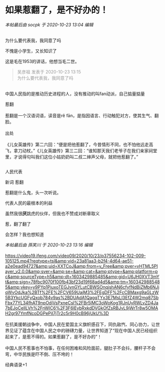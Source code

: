 # 如果惹翻了，是不好办的！


<i class="pstatus"> 本帖最后由 socpk 于 2020-10-23 13:04 编辑 </i><br />
<br />
<img id="aimg_O38GS" onclick="zoom(this, this.src, 0, 0, 0)" class="zoom" src="https://img.maocdn.cn/img/2020/10/23/GBD9FIF26P46XEIUB3.jpg" onmouseover="img_onmouseoverfunc(this)" onload="thumbImg(this)" border="0" alt="" /><img id="aimg_K1B4s" onclick="zoom(this, this.src, 0, 0, 0)" class="zoom" src="https://cdn.jsdelivr.net/gh/hishis/forum-master/public/images/patch.gif" onmouseover="img_onmouseoverfunc(this)" onload="thumbImg(this)" border="0" alt="" />

为什么要代表我，我同意了吗

不愧是小学生，又长知识了<img src="static/image/smiley/default/lol.gif" smilieid="12" border="0" alt="" />

这是毛在1953的讲话，他想当毛二世。

<div class="quote"><blockquote><font color="#999999">吴彦祖 发表于 2020-10-23 13:15</font><br />
<font color="#999999">为什么要代表我，我同意了吗</font></blockquote></div><br />
中国人民指的是推动历史进程的人，没有推动的叫fan动派，自己掂量掂量

惹翻 <br />
<br />
惹翻是一个汉语词语，读音是rě fān，是指因语言、行动触犯对方，使其生气、翻脸。<br />
<br />
出处<br />
<br />
《儿女英雄传》第二六回：“便是把他惹翻了，今昔情形不同，也不怕他远走高飞，拿刀动杖。”《儿女英雄传》第三二回：“谁知那天我们老爷子在我们亲家祠堂里，才说得句叫我们这位小姑奶奶叫二叔二婶声父母，就把他惹翻了。”<img id="aimg_d875H" onclick="zoom(this, this.src, 0, 0, 0)" class="zoom" src="https://cdn.jsdelivr.net/gh/hishis/forum-master/public/images/patch.gif" onmouseover="img_onmouseoverfunc(this)" onload="thumbImg(this)" border="0" alt="" />

<img id="aimg_xckr0" onclick="zoom(this, this.src, 0, 0, 0)" class="zoom" src="https://pic.iocrak.com/2020/10/23/8ece29d0bcd9b.png" onmouseover="img_onmouseoverfunc(this)" onload="thumbImg(this)" border="0" alt="" />

人民代表

新词 惹翻

惹翻是什么鬼，头一次听说。

代表人民的最根本的利益

虽然我很**厌**跳虎的伙伴，但我也不赞成对断章取义<img id="aimg_a3362" onclick="zoom(this, this.src, 0, 0, 0)" class="zoom" src="https://cdn.jsdelivr.net/gh/hishis/forum-master/public/images/patch.gif" onmouseover="img_onmouseoverfunc(this)" onload="thumbImg(this)" border="0" alt="" />

惹，翻了翻了

会怎样？我也想知道

<i class="pstatus"> 本帖最后由 孫笑川 于 2020-10-23 13:16 编辑 </i><br />
<br />
https://video19.ifeng.com/video09/2020/10/23/p37556234-102-009-105125.mp4?reqtype=tsl&amp;vid=23a81aa3-b2f4-4d64-ae51-a2e0ead94727&amp;uid=XXTCoJ&amp;from=v_Free&amp;pver=vHTML5Player_v2.0.0&amp;sver=&amp;se=&amp;cat=&amp;ptype=&amp;platform=pc&amp;sourceType=h5&amp;dt=1603429885485&amp;gid=U6JH0XVT3mYt&amp;sign=78fbc9070f100fb43bf23d19f68ad4d5&amp;tm=1603429885485&amp;vkey=y9PYp1PiuxoTEGJvnGYLutCBWSOnqjshAN6cfyfNdBiZMb6NJjqWvOdJka%2BTf%2FE%2FCV659UajM3%2FEgDFF%2FcCBMaxg9aGLzW5B3YkcUGFyQxob784v9as%2BDUAdA1QagqTYx3E7MsLl3EfZ4W2mq87SbFbx77YL34fhAT9npOdjVsPxneCsl%2FBr5lMC3oWoKog1RJnUyRWLvZD4Ja7bEJoCellLVh%2FnWlC6%2F3F6lEybRxkdDVGkOfZsRBJvL9jWrTr8w5OMAH2gr97YmfNcoDGPePiI7jTr2c5r9H0cB96jUkU%3D<br />
<br />
在抗美援朝战争中，中国人民在爱国主义旗帜感召下，同仇敌忾、同心协力，让世界见证了蕴含在中国人民之中的磅礴力量，让世界知道了“现在中国人民已经组织起来了，是惹不得的。如果惹翻了，是不好办的”！<br />
<br />
中国人民不惹事也不怕事，在任何困难和风险面前，腿肚子不会抖，腰杆子不会弯，中华民族是吓不倒、压不垮的！

经典语录+1<img src="static/image/smiley/default/lol.gif" smilieid="12" border="0" alt="" />
